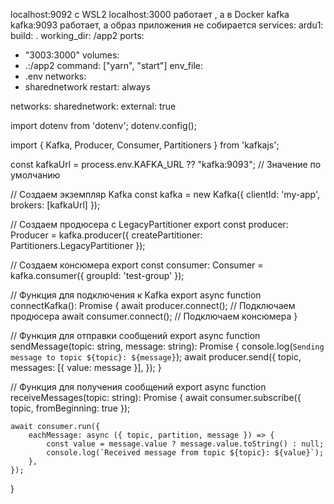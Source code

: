 localhost:9092 с WSL2 localhost:3000 работает , а в Docker kafka kafka:9093 работает, а образ приложения не собирается
services:
ardu1:
build: .
working_dir: /app2
ports:
- "3003:3000"
volumes:
- .:/app2
command: ["yarn", "start"]
env_file:
- .env
networks:
- sharednetwork
restart: always

networks:
sharednetwork:
external: true

import dotenv from 'dotenv';
dotenv.config();

import { Kafka, Producer, Consumer, Partitioners } from 'kafkajs';

const kafkaUrl = process.env.KAFKA_URL ?? "kafka:9093"; // Значение по умолчанию

// Создаем экземпляр Kafka
const kafka = new Kafka({
clientId: 'my-app',
brokers: [kafkaUrl]
});

// Создаем продюсера с LegacyPartitioner
export const producer: Producer = kafka.producer({
createPartitioner: Partitioners.LegacyPartitioner
});

// Создаем консюмера
export const consumer: Consumer = kafka.consumer({ groupId: 'test-group' });

// Функция для подключения к Kafka
export async function connectKafka(): Promise<void> {
await producer.connect(); // Подключаем продюсера
await consumer.connect(); // Подключаем консюмера
}

// Функция для отправки сообщений
export async function sendMessage(topic: string, message: string): Promise<void> {
console.log(`Sending message to topic ${topic}: ${message}`);
await producer.send({
topic,
messages: [{ value: message }],
});
}

// Функция для получения сообщений
export async function receiveMessages(topic: string): Promise<void> {
await consumer.subscribe({ topic, fromBeginning: true });

    await consumer.run({
        eachMessage: async ({ topic, partition, message }) => {
            const value = message.value ? message.value.toString() : null;
            console.log(`Received message from topic ${topic}: ${value}`);
        },
    });
}
